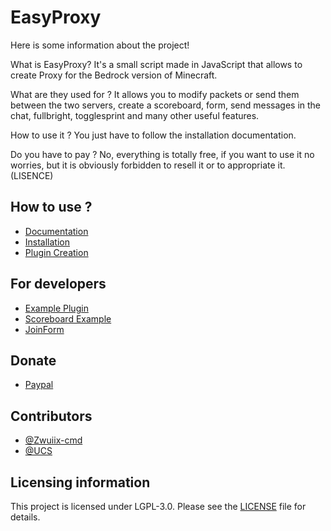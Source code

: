 # EasyProxy

Here is some information about the project!

What is EasyProxy?
It's a small script made in JavaScript that allows to create Proxy for the Bedrock version of Minecraft.

What are they used for ?
It allows you to modify packets or send them between the two servers, create a scoreboard, form, send messages in the chat, fullbright, togglesprint and many other useful features.

How to use it ?
You just have to follow the installation documentation.

Do you have to pay ?
No, everything is totally free, if you want to use it no worries, but it is obviously forbidden to resell it or to appropriate it. (LISENCE)


## How to use ?
- [Documentation](https://github.com/Zwuiix-cmd/EasyProxy/help/DOCS.MD)
- [Installation](https://github.com/Zwuiix-cmd/EasyProxy/help/INSTALL.MD)
- [Plugin Creation](https://github.com/Zwuiix-cmd/EasyProxy/help/PLUGIN.MD)

## For developers
- [Example Plugin](https://github.com/Zwuiix-cmd/EasyProxy/tree/V1/help/for-dev/Exemple)
- [Scoreboard Example](https://github.com/Zwuiix-cmd/EasyProxy/tree/V1/help/for-dev/ScoreboardExemple)
- [JoinForm](https://github.com/Zwuiix-cmd/EasyProxy/tree/V1/help/for-dev/JoinForm/)

## Donate
- [Paypal](https://paypal.me/EasyProxy)

## Contributors
- [@Zwuiix-cmd](https://github.com/Zwuiix-cmd)
- [@UCS](https://github.com/UnNyanCat)

## Licensing information
This project is licensed under LGPL-3.0. Please see the [LICENSE](/LICENSE) file for details.
